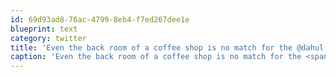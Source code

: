 ```yaml
---
id: 69d93ad8-76ac-4799-8eb4-f7ed267dee1e
blueprint: text
category: twitter
title: 'Even the back room of a coffee shop is no match for the @dahul "Millionaire like me" sales pitch machine.  He''ll find you.'
caption: 'Even the back room of a coffee shop is no match for the <span class="username username_linked">@<a href="https://twitter.com/dahul" title="Darren Hull (dahul)">dahul</a></span> "Millionaire like me" sales pitch machine.  He''ll find you.'
---
```

